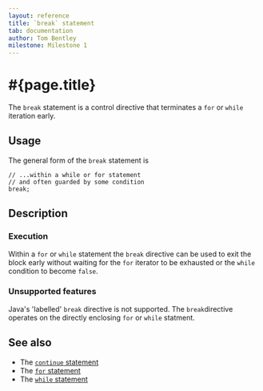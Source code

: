 ```yaml
---
layout: reference
title: `break` statement
tab: documentation
author: Tom Bentley
milestone: Milestone 1
---
```


# #{page.title}

The `break` statement is a control directive that terminates a `for` or 
`while` iteration early.

## Usage 

The general form of the `break` statement is

    // ...within a while or for statement
    // and often guarded by some condition
    break;

## Description

### Execution

Within a `for` or `while` statement the `break` directive can be used to exit 
the block early without waiting for the `for` iterator to be exhausted or the 
`while` condition to become `false`.

### Unsupported features

Java's 'labelled' `break` directive is not supported. The 
`break`directive operates on the directly enclosing `for` or 
`while` statment.

## See also

* The [`continue` statement](../continue/)
* The [`for` statement](../for/)
* The [`while` statement](../while/)

